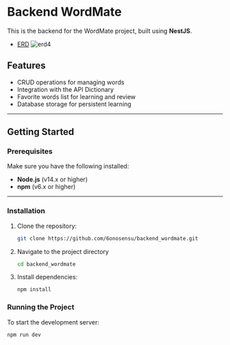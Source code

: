 # Backend WordMate

This is the backend for the WordMate project, built using **NestJS**.

- [ERD](https://lucid.app/lucidchart/6846e91e-0b9b-4efc-a43c-cb16090e2c99/edit?viewport_loc=-1423%2C-113%2C1796%2C1406%2C0_0&invitationId=inv_99a92884-528e-4544-aeef-71d0335c9ce9)
![erd4](https://github.com/user-attachments/assets/6c6c2a52-74b6-4d22-a02d-15827ecdc3f8)



## Features
- CRUD operations for managing words
- Integration with the API Dictionary
- Favorite words list for learning and review
- Database storage for persistent learning

---

## Getting Started

### Prerequisites
Make sure you have the following installed:
- **Node.js** (v14.x or higher)
- **npm** (v6.x or higher)

---

### Installation
1. Clone the repository:
   ```bash
   git clone https://github.com/6onosensu/backend_wordmate.git
   ```
   
2. Navigate to the project directory
   ```bash
   cd backend_wordmate
   ```
   
3. Install dependencies:
   ```bash
   npm install
   ```

### Running the Project
To start the development server:
   ```bash
   npm run dev
   ```
   
